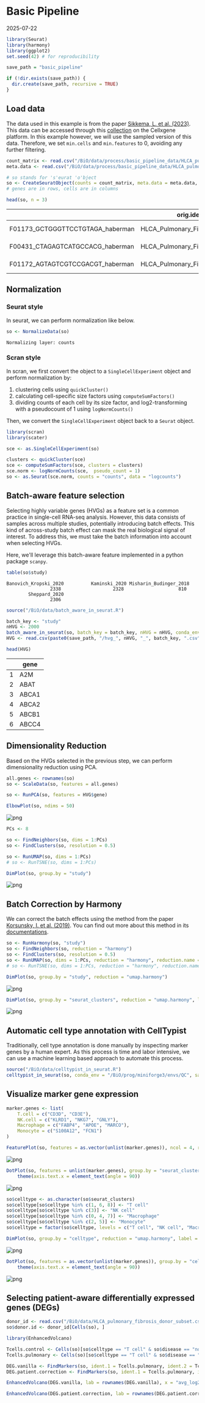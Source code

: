 # Basic Pipeline

2025-07-22

```R
library(Seurat)
library(harmony)
library(ggplot2)
set.seed(42) # for reproducibility

save_path = "basic_pipeline"

if (!dir.exists(save_path)) {
  dir.create(save_path, recursive = TRUE)
}
```

## Load data

The data used in this example is from the paper [Sikkema, L. et al. (2023)](https://doi.org/10.1038/s41591-023-02327-2).
This data can be accessed through this [collection](https://cellxgene.cziscience.com/collections/6f6d381a-7701-4781-935c-db10d30de293) on the Cellxgene platform.
In this example however, we will use the sampled version of this data.
Therefore, we set `min.cells` and `min.features` to 0, avoiding any further filtering.

```R
count_matrix <- read.csv("/BiO/data/process/basic_pipeline_data/HLCA_pulmonary_fibrosis_immune_raw.csv", row.names = 1)
meta.data <- read.csv("/BiO/data/process/basic_pipeline_data/HLCA_pulmonary_fibrosis_immune_meta.csv", row.names = 1)

# so stands for 's'eurat 'o'bject 
so <- CreateSeuratObject(counts = count_matrix, meta.data = meta.data, assay = "RNA", min.cells = 0, min.features = 0, project = "HLCA_Pulmonary_Fibrosis_immune")
# genes are in rows, cells are in columns


```

```R
head(so, n = 3)
```

| | orig.ident | nCount_RNA | nFeature_RNA | disease | study |
|---|---|---|---|---|---|
| F01173_GCTGGGTTCCTGTAGA_haberman | HLCA_Pulmonary_Fibrosis_immune | 5525 | 1877 | pulmonary fibrosis | Banovich_Kropski_2020 |
| F00431_CTAGAGTCATGCCACG_haberman | HLCA_Pulmonary_Fibrosis_immune | 2784 | 1017 | pulmonary fibrosis | Banovich_Kropski_2020 |
| F01172_AGTAGTCGTCCGACGT_haberman | HLCA_Pulmonary_Fibrosis_immune | 1617 | 1012 | pulmonary fibrosis | Banovich_Kropski_2020 |

## Normalization

### Seurat style

In seurat, we can perform normalization like below.

```R
so <- NormalizeData(so)
```

```text
Normalizing layer: counts
```

### Scran style

In scran, we first convert the object to a `SingleCellExperiment` object and perform normalization by:

1. clustering cells using `quickCluster()`
2. calculating cell-specific size factors using `computeSumFactors()`
3. dividing counts of each cell by its size factor, and log2-transforming with a pseudocount of 1 using `logNormCounts()`

Then, we convert the `SingleCellExperiment` object back to a `Seurat` object.

```r
library(scran)
library(scater)

sce <- as.SingleCellExperiment(so)

clusters <- quickCluster(sce)
sce <- computeSumFactors(sce, clusters = clusters)
sce.norm <- logNormCounts(sce,  pseudo_count = 1)
so <- as.Seurat(sce.norm, counts = "counts", data = "logcounts")
```

## Batch-aware feature selection

Selecting highly variable genes (HVGs) as a feature set is a common practice in single-cell RNA-seq analysis.
However, this data consists of samples across multiple studies, potentially introducing batch effects.
This kind of across-study batch effect can mask the real biological signal of interest.
To address this, we must take the batch information into account when selecting HVGs.

Here, we'll leverage this batch-aware feature implemented in a python package `scanpy`.

```R
table(so$study)
```

```text
Banovich_Kropski_2020          Kaminski_2020 Misharin_Budinger_2018 
                2338                   2328                    810 
        Sheppard_2020 
                2306 
```

```R
source("/BiO/data/batch_aware_in_seurat.R")

batch_key <- "study"
nHVG <- 2000
batch_aware_in_seurat(so, batch_key = batch_key, nHVG = nHVG, conda_env = "/BiO/prog/miniforge3/envs/QC", save_path = save_path)
HVG <- read.csv(paste0(save_path, "/hvg_", nHVG, "_", batch_key, ".csv"))

head(HVG)
```

| | gene |
|---|---|
| 1 | A2M |
| 2 | ABAT |
| 3 | ABCA1 |
| 4 | ABCA2 |
| 5 | ABCB1 |
| 6 | ABCC4 |

## Dimensionality Reduction

Based on the HVGs selected in the previous step, we can perform dimensionality reduction using PCA.

```R
all.genes <- rownames(so)
so <- ScaleData(so, features = all.genes)

so <- RunPCA(so, features = HVG$gene)
```

```R
ElbowPlot(so, ndims = 50)
```

![png](basic_pipeline_files/basic_pipeline_16_1.png)

```R
PCs <- 8

so <- FindNeighbors(so, dims = 1:PCs)
so <- FindClusters(so, resolution = 0.5)

so <- RunUMAP(so, dims = 1:PCs)
# so <- RunTSNE(so, dims = 1:PCs)
```

```R
DimPlot(so, group.by = "study")
```

![png](basic_pipeline_files/basic_pipeline_18_0.png)

## Batch Correction by Harmony

We can correct the batch effects using the method from the paper [Korsunsky, I. et al. (2019)](https://doi.org/10.1038/s41592-019-0619-0).
You can find out more about this method in its [documentations](https://portals.broadinstitute.org/harmony/articles/quickstart.html).

```R
so <- RunHarmony(so, "study")
so <- FindNeighbors(so, reduction = "harmony")
so <- FindClusters(so, resolution = 0.5) 
so <- RunUMAP(so, dims = 1:PCs, reduction = "harmony", reduction.name = "umap.harmony") # use same dimension number as before
# so <- RunTSNE(so, dims = 1:PCs, reduction = "harmony", reduction.name = "tsne.harmony")
```

```R
DimPlot(so, group.by = "study", reduction = "umap.harmony")
```

![png](basic_pipeline_files/basic_pipeline_21_0.png)

```R
DimPlot(so, group.by = "seurat_clusters", reduction = "umap.harmony", label = TRUE)
```

![png](basic_pipeline_files/basic_pipeline_22_0.png)

## Automatic cell type annotation with CellTypist

Traditionally, cell type annotation is done manually by inspecting marker genes by a human expert.
As this process is time and labor intensive, we can use a machine learning based approach to automate this process.

```R
source("/BiO/data/celltypist_in_seurat.R")
celltypist_in_seurat(so, conda_env = "/BiO/prog/miniforge3/envs/QC", save_path = save_path, model_path = "/BiO/data/Immune_All_High.pkl")
```

## Visualize marker gene expression

```R
marker.genes <- list(
    T.cell = c("CD3D", "CD3E"),
    NK.cell = c("KLRD1", "NKG7", "GNLY"),
    Macrophage = c("FABP4", "APOE", "MARCO"),
    Monocyte = c("S100A12", "FCN1")
)

FeaturePlot(so, features = as.vector(unlist(marker.genes)), ncol = 4, reduction = "umap.harmony")
```

![png](basic_pipeline_files/basic_pipeline_26_0.png)

```R
DotPlot(so, features = unlist(marker.genes), group.by = "seurat_clusters") +
    theme(axis.text.x = element_text(angle = 90))
```

![png](basic_pipeline_files/basic_pipeline_27_1.png)

```R
so$celltype <- as.character(so$seurat_clusters)
so$celltype[so$celltype %in% c(1, 6, 8)] <- "T cell"
so$celltype[so$celltype %in% c(3)] <- "NK cell"
so$celltype[so$celltype %in% c(0, 4, 7)] <- "Macrophage"
so$celltype[so$celltype %in% c(2, 5)] <- "Monocyte"
so$celltype = factor(so$celltype, levels = c("T cell", "NK cell", "Macrophage", "Monocyte"))

DimPlot(so, group.by = "celltype", reduction = "umap.harmony", label = TRUE)
```

![png](basic_pipeline_files/basic_pipeline_28_0.png)

```R
DotPlot(so, features = as.vector(unlist(marker.genes)), group.by = "celltype") +
    theme(axis.text.x = element_text(angle = 90))
```

![png](basic_pipeline_files/basic_pipeline_29_1.png)

## Selecting patient-aware differentially expressed genes (DEGs)

```R
donor_id <- read.csv("/BiO/data/HLCA_pulmonary_fibrosis_donor_subset.csv", row.names = 1)
so$donor.id <- donor_id[Cells(so), ]
```

```R
library(EnhancedVolcano)

Tcells.control <- Cells(so)[so$celltype == "T cell" & so$disease == "normal"]
Tcells.pulmonary <- Cells(so)[so$celltype == "T cell" & so$disease == "pulmonary fibrosis"]

DEG.vanilla <- FindMarkers(so, ident.1 = Tcells.pulmonary, ident.2 = Tcells.control)
DEG.patient.correction <- FindMarkers(so, ident.1 = Tcells.pulmonary, ident.2 = Tcells.control, test.use = "MAST", latent.vars = "donor.id")
```

```R
EnhancedVolcano(DEG.vanilla, lab = rownames(DEG.vanilla), x = "avg_log2FC", y = "p_val_adj", FCcutoff = log2(1.5), pCutoff = 0.05)
```

```R
EnhancedVolcano(DEG.patient.correction, lab = rownames(DEG.patient.correction), x = "avg_log2FC", y = "p_val_adj", FCcutoff = log2(1.5), pCutoff = 0.05)
```
